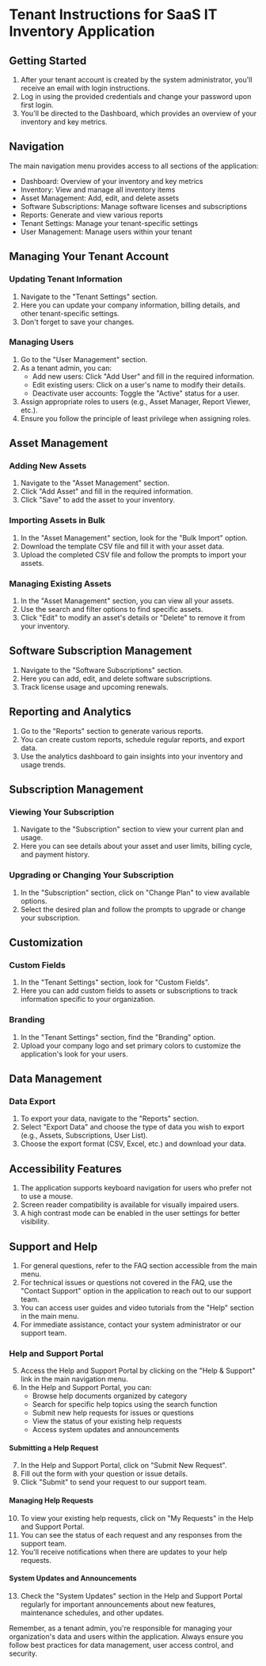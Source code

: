 # Tenant Instructions for SaaS IT Inventory Application

## Getting Started

1. After your tenant account is created by the system administrator, you'll receive an email with login instructions.
2. Log in using the provided credentials and change your password upon first login.
3. You'll be directed to the Dashboard, which provides an overview of your inventory and key metrics.

## Navigation

The main navigation menu provides access to all sections of the application:

- Dashboard: Overview of your inventory and key metrics
- Inventory: View and manage all inventory items
- Asset Management: Add, edit, and delete assets
- Software Subscriptions: Manage software licenses and subscriptions
- Reports: Generate and view various reports
- Tenant Settings: Manage your tenant-specific settings
- User Management: Manage users within your tenant

## Managing Your Tenant Account

### Updating Tenant Information
1. Navigate to the "Tenant Settings" section.
2. Here you can update your company information, billing details, and other tenant-specific settings.
3. Don't forget to save your changes.

### Managing Users
1. Go to the "User Management" section.
2. As a tenant admin, you can:
   - Add new users: Click "Add User" and fill in the required information.
   - Edit existing users: Click on a user's name to modify their details.
   - Deactivate user accounts: Toggle the "Active" status for a user.
3. Assign appropriate roles to users (e.g., Asset Manager, Report Viewer, etc.).
4. Ensure you follow the principle of least privilege when assigning roles.

## Asset Management

### Adding New Assets
1. Navigate to the "Asset Management" section.
2. Click "Add Asset" and fill in the required information.
3. Click "Save" to add the asset to your inventory.

### Importing Assets in Bulk
1. In the "Asset Management" section, look for the "Bulk Import" option.
2. Download the template CSV file and fill it with your asset data.
3. Upload the completed CSV file and follow the prompts to import your assets.

### Managing Existing Assets
1. In the "Asset Management" section, you can view all your assets.
2. Use the search and filter options to find specific assets.
3. Click "Edit" to modify an asset's details or "Delete" to remove it from your inventory.

## Software Subscription Management

1. Navigate to the "Software Subscriptions" section.
2. Here you can add, edit, and delete software subscriptions.
3. Track license usage and upcoming renewals.

## Reporting and Analytics

1. Go to the "Reports" section to generate various reports.
2. You can create custom reports, schedule regular reports, and export data.
3. Use the analytics dashboard to gain insights into your inventory and usage trends.

## Subscription Management

### Viewing Your Subscription
1. Navigate to the "Subscription" section to view your current plan and usage.
2. Here you can see details about your asset and user limits, billing cycle, and payment history.

### Upgrading or Changing Your Subscription
1. In the "Subscription" section, click on "Change Plan" to view available options.
2. Select the desired plan and follow the prompts to upgrade or change your subscription.

## Customization

### Custom Fields
1. In the "Tenant Settings" section, look for "Custom Fields".
2. Here you can add custom fields to assets or subscriptions to track information specific to your organization.

### Branding
1. In the "Tenant Settings" section, find the "Branding" option.
2. Upload your company logo and set primary colors to customize the application's look for your users.

## Data Management

### Data Export
1. To export your data, navigate to the "Reports" section.
2. Select "Export Data" and choose the type of data you wish to export (e.g., Assets, Subscriptions, User List).
3. Choose the export format (CSV, Excel, etc.) and download your data.

## Accessibility Features

1. The application supports keyboard navigation for users who prefer not to use a mouse.
2. Screen reader compatibility is available for visually impaired users.
3. A high contrast mode can be enabled in the user settings for better visibility.

## Support and Help

1. For general questions, refer to the FAQ section accessible from the main menu.
2. For technical issues or questions not covered in the FAQ, use the "Contact Support" option in the application to reach out to our support team.
3. You can access user guides and video tutorials from the "Help" section in the main menu.
4. For immediate assistance, contact your system administrator or our support team.

### Help and Support Portal

5. Access the Help and Support Portal by clicking on the "Help & Support" link in the main navigation menu.
6. In the Help and Support Portal, you can:
   - Browse help documents organized by category
   - Search for specific help topics using the search function
   - Submit new help requests for issues or questions
   - View the status of your existing help requests
   - Access system updates and announcements

#### Submitting a Help Request
7. In the Help and Support Portal, click on "Submit New Request".
8. Fill out the form with your question or issue details.
9. Click "Submit" to send your request to our support team.

#### Managing Help Requests
10. To view your existing help requests, click on "My Requests" in the Help and Support Portal.
11. You can see the status of each request and any responses from the support team.
12. You'll receive notifications when there are updates to your help requests.

#### System Updates and Announcements
13. Check the "System Updates" section in the Help and Support Portal regularly for important announcements about new features, maintenance schedules, and other updates.

Remember, as a tenant admin, you're responsible for managing your organization's data and users within the application. Always ensure you follow best practices for data management, user access control, and security.
